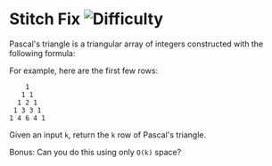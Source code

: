 # Stitch Fix ![Difficulty](https://img.shields.io/badge/-MEDIUM-yellow)
	
Pascal's triangle is a triangular array of integers constructed with the following formula:
	




	
For example, here are the first few rows:
	
```
    1
   1 1
  1 2 1
 1 3 3 1
1 4 6 4 1
```
	
Given an input `k`, return the `k` row of Pascal's triangle.
	
Bonus: Can you do this using only `O(k)` space?
	
